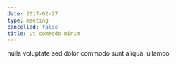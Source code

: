 ```yaml
---
date: 2017-02-27
type: meeting
cancelled: false
title: Ut commodo minim
---
```

nulla voluptate sed dolor commodo sunt aliqua. ullamco